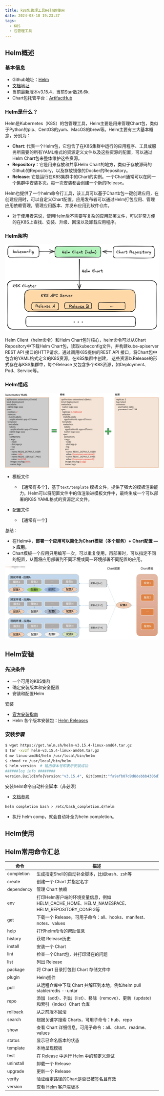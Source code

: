 ```yaml
---
title: k8s包管理工具Helm的使用
date: 2024-08-18 19:23:37
tags: 
  - K8S
  - 包管理工具
---
```


## Helm概述

### 基本信息

- Github地址：[Helm](https://github.com/helm/helm)
- [文档地址](https://helm.sh/)
- 当前最新版本v3.15.4，当前Star数26.6k.
- Chart包托管平台：[ArtifactHub](https://artifacthub.io/)

### Helm是什么？

Helm是Kubernetes（K8S）的包管理工具，Helm主要是用来管理Chart包，类似于Python的pip、CentOS的yum、MacOS的brew等。Helm主要有三大基本概念，分别为：

- **Chart**: 代表一个Helm包，它包含了在K8S集群中运行的应用程序、工具或服务所需要的所有YAML格式的资源定义文件以及这些资源的配置，可以通过Helm Chart包来整体维护这些资源。
- **Repository**：它是用来存放和共享Helm Chart的地方，类似于存放源码的Github的Repository，以及存放镜像的Docker的Repository。
- **Release**: 它是运行在K8S集群中的Chart的实例。一个Chart通常可以在同一个集群中安装多次。每一次安装都会创建一个新的Release。

Helm也提供了一个helm命令行工具，该工具可以基于Chartb包一键创建应用，在创建应用时，可以自定义Chart配置。应用发布者可以通过Helm打包应用、管理应用依赖管理，管理应用版本、并发布应用到软件仓库。

- 对于使用者来说，使用Helm后不需要写复杂的应用部署文件，可以非常方便的在K8S上查找、安装、升级、回滚以及卸载应用程序。

### Helm架构

![helm_arch](./pics/helm_arch.png)

Helm Client（helm命令）和Helm Chart包时核心，helm命令可以从Chart Repository中下载Helm Chart包，读取kubeconfig文件，并构建kube-apiserver REST API 接口的HTTP请求，通过调用K8S提供的REST API 接口，将Chart包中包含的YAML格式定义的K8S资源，在K8S集群中创建， 这些资源以Release的形式存在与K8S集群中，每个Release 又包含多个K8S资源，如Deployment、Pod、Service等。

### Helm组成

![](./pics/helm_struct.png)

- 模板文件

    - 【通常有多个】，基于`text/template` 模板文件，提供了强大的模板渲染能力。Helm可以将配置文件中的值渲染进模板文件中，最终生成一个可以部署的K8S YAML格式的资源定义文件。

- 配置文件
  
    - 【通常有一个】

总结：

- 在Helm中，**部署一个应用可以简化为Chart模板（多个服务）+ Chart配置 —> 应用**。
- Chart模板一个应用只用编写一次，可以重复使用，再部署时，可以指定不同的配置，从而将应用部署到不同环境或同一环境部署不同配置的应用。

![](./pics/helm_deploy_app.png)

## Helm安装

### 先决条件

- 一个可用的K8S集群
- 确定安装版本和安全配置
- 安装和配置Helm

安装

- [官方安装指南](https://helm.sh/zh/docs/intro/install/)
- Helm 各个版本安装包：[Helm Releases](https://github.com/helm/helm/releases)

### 安装步骤

```bash
$ wget https://get.helm.sh/helm-v3.15.4-linux-amd64.tar.gz
$ tar -xvzf helm-v3.15.4-linux-amd64.tar.gz
$ mv linux-amd64/helm /usr/local/bin/helm
$ chmod +x /usr/local/bin/helm
$ helm version  # 输出版本号即表示安装成功
######log info ########
version.BuildInfo{Version:"v3.15.4", GitCommit:"fa9efb07d9d8debbb4306d72af76a383895aa8c4", GitTreeState:"clean", GoVersion:"go1.22.6"}
```

安装helm命令自动补全脚本（非必须）

- [文档参考](https://helm.sh/docs/helm/helm_completion/)

```bash
helm completion bash > /etc/bash_completion.d/helm
```

- 执行 helm comp，就会自动补全为helm completion。



## Helm使用





## Helm常用命令汇总

| 命令       | 描述                                                         |
| ---------- | ------------------------------------------------------------ |
| completion | 生成指定Shell的自动补全脚本，比如bash、zsh等                 |
| create     | 创建一个 Chart 并指定名字                                    |
| dependency | 管理 Chart 依赖                                              |
| env        | 打印Helm客户端的环境变量信息，例如HELM_CACHE_HOME、HELM_NAMESPACE、HELM_REPOSITORY_CONFIG等 |
| get        | 下载一个 Release。可用子命令：all、hooks、manifest、notes、values |
| help       | 打印helm命令的帮助信息                                       |
| history    | 获取 Release历史                                             |
| install    | 安装一个 Chart                                               |
| lint       | 检查一个Chart包，并打印潜在的问题                            |
| list       | 列出 Release                                                 |
| package    | 将 Chart 目录打包到 Chart 存储文件中                         |
| plugin     | Helm插件                                                     |
| pull       | 从远程仓库中下载 Chart 并解压到本地，例如helm pull stable/redis --untar |
| repo       | 添加（add）、列出（list）、移除（remove）、更新（update）和索引（index）Chart 仓库 |
| rollback   | 从之前版本回滚                                               |
| search     | 根据关键字搜索 Charts，可用子命令：hub、repo                 |
| show       | 查看 Chart 详细信息。可用子命令：all、chart、readme、values  |
| status     | 显示已命名版本的状态                                         |
| template   | 本地呈现模板                                                 |
| test       | 在 Release 中运行 Helm 中的预定义测试                        |
| uninstall  | 卸载一个 Release                                             |
| upgrade    | 更新一个 Release                                             |
| verify     | 验证给定路径的Chart是否已被签名且有效                        |
| version    | 查看 Helm 客户端版本                                         |